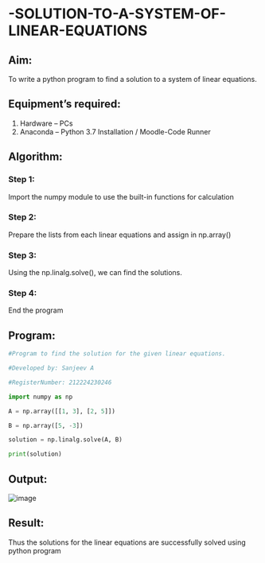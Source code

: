 # -SOLUTION-TO-A-SYSTEM-OF-LINEAR-EQUATIONS
## Aim:
To write a python program to find a solution to a system of linear equations.
## Equipment’s required:
1. 	Hardware – PCs
2. 	Anaconda – Python 3.7 Installation / Moodle-Code Runner
## Algorithm:
### Step 1: 
Import the numpy module to use the built-in functions for calculation
### Step 2: 
Prepare the lists from each linear equations and assign in np.array()
### Step 3: 
Using the np.linalg.solve(), we can find the solutions.
### Step 4: 
End the program
## Program:
```python
#Program to find the solution for the given linear equations.

#Developed by: Sanjeev A

#RegisterNumber: 212224230246

import numpy as np

A = np.array([[1, 3], [2, 5]])

B = np.array([5, -3])

solution = np.linalg.solve(A, B)

print(solution)
```

## Output:
![image](https://github.com/user-attachments/assets/b7231e9b-e4e2-4268-949c-79ad5c5e868c)

## Result: 
Thus the solutions for the linear equations are successfully solved using python program

